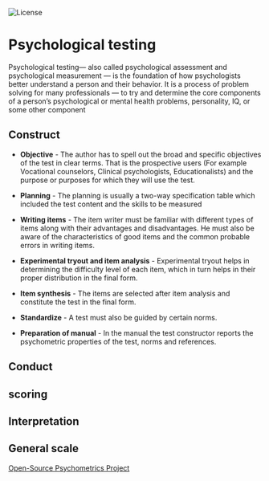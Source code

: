 
![License](https://img.shields.io/badge/license-APACHE-blue.svg)

# Psychological testing

Psychological testing— also called psychological assessment and psychological measurement — is the foundation of how psychologists better understand a person and their behavior. It is a process of problem solving for many professionals — to try and determine the core components of a person’s psychological or mental health problems, personality, IQ, or some other component

## Construct

* **Objective** - The author has to spell out the broad and specific objectives of the test in clear terms. That is the prospective users (For example Vocational counselors, Clinical psychologists, Educationalists) and the purpose or purposes for which they will use the test.
 
* **Planning** - The planning is usually a two-way specification table which included the test content and the skills to be measured

* **Writing items** - The item writer must be familiar with different types of items along with their advantages and disadvantages. He must also be aware of the characteristics of good items and the common probable errors in writing items.

* **Experimental tryout and item analysis** - Experimental tryout helps in determining the difficulty level of each item, which in turn helps in their proper distribution in the final form.

* **Item synthesis** -  The items are selected after item analysis and constitute the test in the final form.

* **Standardize** -  A test must also be guided by certain norms.

* **Preparation of manual** -  In the manual the test constructor reports the psychometric properties of the test, norms and references.

## Conduct

## scoring

## Interpretation

## General scale

[Open-Source Psychometrics Project](https://openpsychometrics.org/)


